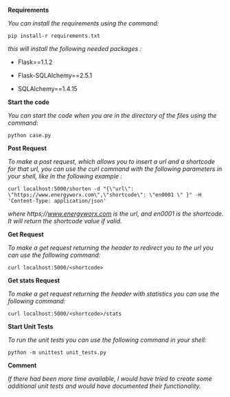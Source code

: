 **Requirements**

*You can install the requirements using the command:*

```pip install-r requirements.txt``` 

*this will install the following needed packages :*

* Flask==1.1.2

* Flask-SQLAlchemy==2.5.1

* SQLAlchemy==1.4.15


**Start the code**

*You can start the code when you are in the directory of the files using the command:*

```python case.py```

**Post Request**

*To make a post request, which allows you to insert a url and a shortcode for that url, you can use the curl command with the following parameters in your shell, like in the following example :*

```curl localhost:5000/shorten -d "{\"url\": \"https;//www.energyworx.com\",\"shortcode\": \"en0001 \" }" -H 'Content-Type: application/json'```


*where https;//www.energyworx.com is the url, and en0001 is the shortcode. It will return the shortcode value if valid.*

**Get Request**

*To make a get request returning the header to redirect you to the url you can use the following command:* 

```curl localhost:5000/<shortcode>```

**Get stats Request**

*To make a get request returning the header with statistics you can use the following command:*
 
```curl localhost:5000/<shortcode>/stats```

**Start Unit Tests**

*To run the unit tests you can use the following command in your shell:*

```python -m unittest unit_tests.py```


**Comment**

*If there had been more time available, I would have tried to create some additional unit tests and would have documented their functionality.*


